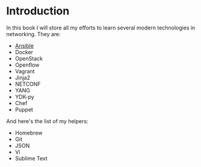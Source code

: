 # Introduction
In this book I will store all my efforts to learn several modern technologies in networking. They are:
- [Ansible](ansible.md)
- Docker
- OpenStack
- Openflow
- Vagrant
- Jinja2
- NETCONF
- YANG
- YDK-py
- Chef
- Puppet

And here's the list of my helpers:
- Homebrew
- Git
- JSON
- Vi
- Sublime Text

